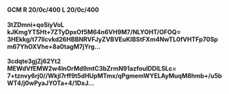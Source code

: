 #### GCM R 20/0c/400 L 20/0c/400
**3tZDmni+qoSiyVoL**<br/>**kJKmgYTSHt+7ZTyDpxOf5M64n6VH9M7/NLYOHT/OFOQ=**<br/>**3HEkkg/t77IIcvkd26HBBNRVFJyZVBVEuKIBStFXm4NwTL0fVHTFp70Spm67YhOXVhe+8a0tagM7jYrg...**<br/><br/>
**3cdqte3gjZj62Yt2**<br/>**MEWdVfEMW2w4lnOrMd9mtC3bZrmN91azfoulDDlLSLc=**<br/>**7+tznvy6rj0//WkjI7rff9t5dHUpMTmx/qPgmemWYELAyMuqM8hmb+/u5bWT4/j0wPyaJYOTa+4/1DxJ...**
